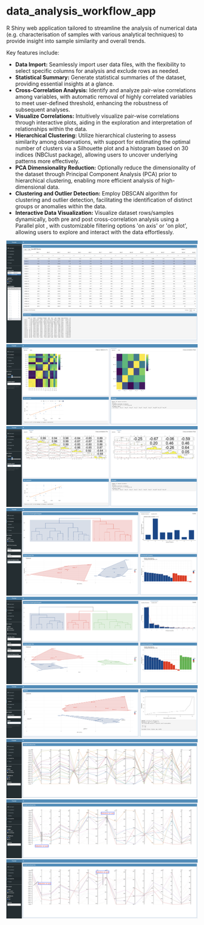 # data_analysis_workflow_app

R Shiny web application tailored to streamline the analysis of numerical data (e.g. characterisation of samples with various analytical techniques) to provide insight into sample similarity and overall trends.   

Key features include:  
- **Data Import:** Seamlessly import user data files, with the flexibility to select specific columns for analysis and exclude rows as needed.
- **Statistical Summary:** Generate statistical summaries of the dataset, providing essential insights at a glance.
- **Cross-Correlation Analysis:** Identify and analyze pair-wise correlations among variables, with automatic removal of highly correlated variables to meet user-defined threshold, enhancing the robustness of subsequent analyses.
- **Visualize Correlations:** Intuitively visualize pair-wise correlations through interactive plots, aiding in the exploration and interpretation of relationships within the data.
- **Hierarchical Clustering:** Utilize hierarchical clustering to assess similarity among observations, with support for estimating the optimal number of clusters via a Silhouette plot and a histogram based on 30 indices (NBClust package), allowing users to uncover underlying patterns more effectively.
- **PCA Dimensionality Reduction:** Optionally reduce the dimensionality of the dataset through Principal Component Analysis (PCA) prior to hierarchical clustering, enabling more efficient analysis of high-dimensional data.
- **Clustering and Outlier Detection:** Employ DBSCAN algorithm for clustering and outlier detection, facilitating the identification of distinct groups or anomalies within the data.
- **Interactive Data Visualization:** Visualize dataset rows/samples dynamically, both pre and post cross-correlation analysis using a Parallel plot , with customizable filtering options 'on axis' or 'on plot', allowing users to explore and interact with the data effortlessly.

<img src="images/data_analysis_wf_app_1.png">

<img src="images/data_analysis_wf_app_2.png">

<img src="images/data_analysis_wf_app_3.png">

<img src="images/data_analysis_wf_app_4.png">

<img src="images/data_analysis_wf_app_5.png">

<img src="images/data_analysis_wf_app_6.png">

<img src="images/data_analysis_wf_app_7.png">

<img src="images/data_analysis_wf_app_8.png">

<img src="images/data_analysis_wf_app_9.png">
